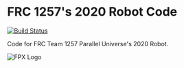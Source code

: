# FRC 1257's 2020 Robot Code

[![Build Status](https://travis-ci.org/FRC1257/2020-Robot.svg?branch=master)](https://travis-ci.org/FRC1257/2020-Robot)

Code for FRC Team 1257 Parallel Universe's 2020 Robot.

![FPX Logo](https://gamepedia.cursecdn.com/lolesports_gamepedia_en/b/b1/FunPlus_Phoenixlogo_square.png)
